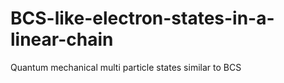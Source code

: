 # BCS-like-electron-states-in-a-linear-chain
Quantum mechanical multi particle states similar to BCS
